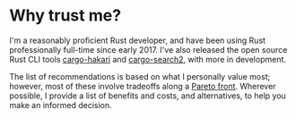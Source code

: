 # Why trust me?

I'm a reasonably proficient Rust developer, and have been using Rust professionally full-time since early 2017. I've also released the open source Rust CLI tools [cargo-hakari](https://crates.io/crates/cargo-hakari) and [cargo-search2](https://crates.io/crates/cargo-search2), with more in development.

The list of recommendations is based on what I personally value most; however, most of these involve tradeoffs along a [Pareto front](https://en.wikipedia.org/wiki/Pareto_efficiency). Wherever possible, I provide a list of benefits and costs, and alternatives, to help you make an informed decision.

